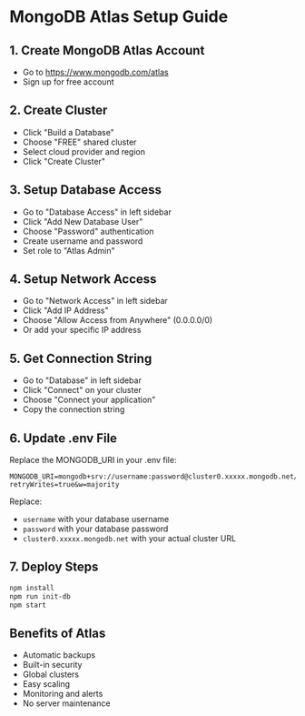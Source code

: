 # MongoDB Atlas Setup Guide

## 1. Create MongoDB Atlas Account
- Go to https://www.mongodb.com/atlas
- Sign up for free account

## 2. Create Cluster
- Click "Build a Database"
- Choose "FREE" shared cluster
- Select cloud provider and region
- Click "Create Cluster"

## 3. Setup Database Access
- Go to "Database Access" in left sidebar
- Click "Add New Database User"
- Choose "Password" authentication
- Create username and password
- Set role to "Atlas Admin"

## 4. Setup Network Access
- Go to "Network Access" in left sidebar
- Click "Add IP Address"
- Choose "Allow Access from Anywhere" (0.0.0.0/0)
- Or add your specific IP address

## 5. Get Connection String
- Go to "Database" in left sidebar
- Click "Connect" on your cluster
- Choose "Connect your application"
- Copy the connection string

## 6. Update .env File
Replace the MONGODB_URI in your .env file:
```
MONGODB_URI=mongodb+srv://username:password@cluster0.xxxxx.mongodb.net/rail_inventory?retryWrites=true&w=majority
```

Replace:
- `username` with your database username
- `password` with your database password
- `cluster0.xxxxx.mongodb.net` with your actual cluster URL

## 7. Deploy Steps
```bash
npm install
npm run init-db
npm start
```

## Benefits of Atlas
- Automatic backups
- Built-in security
- Global clusters
- Easy scaling
- Monitoring and alerts
- No server maintenance